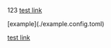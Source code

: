 
123 [test link](./.gitignore)
<p></p>
 [example](./example.config.toml)
 
 [test link](./example.config.toml)
